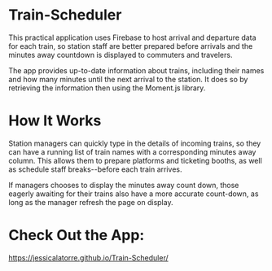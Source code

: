 # Train-Scheduler
This practical application uses Firebase to host arrival and departure data for each train, so station staff are better prepared before arrivals and the minutes away countdown is displayed to commuters and travelers. 

The app provides up-to-date information about trains, including their names and how many minutes until the next arrival to the station. It does so by retrieving the information then using the Moment.js library.

# How It Works
Station managers can quickly type in the details of incoming trains, so they can have a running list of train names with a corresponding minutes away column. This allows them to prepare platforms and ticketing booths, as well as schedule staff breaks--before each train arrives. 

If managers chooses to display the minutes away count down, those eagerly awaiting for their trains also have a more accurate count-down, as long as the manager refresh the page on display.

# Check Out the App:
https://jessicalatorre.github.io/Train-Scheduler/
